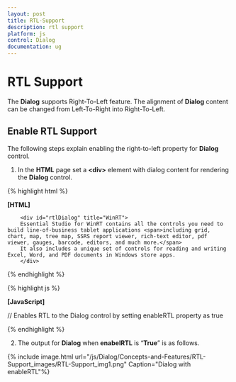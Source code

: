 ```yaml
---
layout: post
title: RTL-Support
description: rtl support
platform: js
control: Dialog
documentation: ug
---
```


# RTL Support

The **Dialog** supports Right-To-Left feature. The alignment of **Dialog** content can be changed from Left-To-Right into Right-To-Left.

## Enable RTL Support

The following steps explain enabling the right-to-left property for **Dialog** control.

1. In the **HTML** page set a **&lt;div&gt;** element with dialog content for rendering the **Dialog** control. 

{% highlight html %}

**[HTML]**

        <div id="rtlDialog" title="WinRT">
        Essential Studio for WinRT contains all the controls you need to build line-of-business tablet applications <span>including grid, chart, map, tree map, SSRS report viewer, rich-text editor, pdf viewer, gauges, barcode, editors, and much more.</span>
        It also includes a unique set of controls for reading and writing Excel, Word, and PDF documents in Windows store apps.
        </div>

{% endhighlight %}

{% highlight js %}

**[JavaScript]**

// Enables RTL to the Dialog control by setting enableRTL property as true
    <script type="text/javascript">
        $("#rtlDialog").ejDialog({
            enableRTL: true,
            width: 550            
        });
     </script>

{% endhighlight %}

2. The output for **Dialog** when **enabelRTL** is “**True**” is as follows.

{% include image.html url="/js/Dialog/Concepts-and-Features/RTL-Support_images/RTL-Support_img1.png" Caption="Dialog with enableRTL"%}

